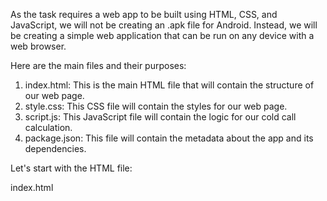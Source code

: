 As the task requires a web app to be built using HTML, CSS, and JavaScript, we will not be creating an .apk file for Android. Instead, we will be creating a simple web application that can be run on any device with a web browser. 

Here are the main files and their purposes:

1. index.html: This is the main HTML file that will contain the structure of our web page.
2. style.css: This CSS file will contain the styles for our web page.
3. script.js: This JavaScript file will contain the logic for our cold call calculation.
4. package.json: This file will contain the metadata about the app and its dependencies.

Let's start with the HTML file:

index.html
